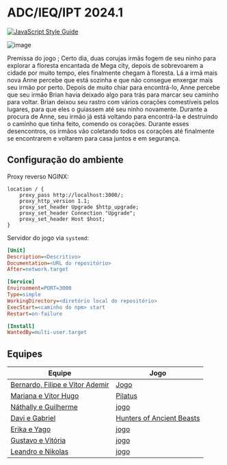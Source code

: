 # ADC/IEQ/IPT 2024.1

[![JavaScript Style Guide](https://img.shields.io/badge/code_style-standard-brightgreen.svg)](https://standardjs.com)

![image](https://github.com/user-attachments/assets/4192e61d-a96c-4490-8d39-04ffac7ad412)

Premissa do jogo ; Certo dia, duas corujas irmãs fogem de seu ninho para explorar a floresta encantada de Mega city, depois de sobrevoarem a cidade por muito tempo, eles finalmente chegam à floresta. Lá a irmã mais nova Anne percebe que está sozinha e que não consegue enxergar mais seu irmão por perto. Depois de muito chiar para encontrá-lo, Anne percebe que seu irmão Brian havia deixado algo para trás para marcar seu caminho para voltar. Brian deixou seu rastro com vários corações comestíveis pelos lugares, para que eles o guiassem até seu ninho novamente. Durante a procura de Anne, seu irmão já está voltando para encontrá-la e destruindo o caminho que tinha feito, comendo os corações. Durante esses desencontros, os irmãos vão coletando todos os corações até finalmente se encontrarem e voltarem para casa juntos e em segurança. 


## Configuração do ambiente

Proxy reverso NGINX:

```
location / {
	proxy_pass http://localhost:3000/;
	proxy_http_version 1.1;
	proxy_set_header Upgrade $http_upgrade;
	proxy_set_header Connection "Upgrade";
	proxy_set_header Host $host;
}
```

Servidor do jogo via `systemd`:

```ini
[Unit]
Description=<Descritivo>
Documentation=<URL do repositório>
After=network.target

[Service]
Environment=PORT=3000
Type=simple
WorkingDirectory=<diretório local do repositório>
ExecStart=<caminho do npm> start
Restart=on-failure

[Install]
WantedBy=multi-user.target
```

## Equipes

| Equipe | Jogo |
|-|-|
| [Bernardo, Filipe e Vitor Ademir](https://github.com/VFB-Corporation) | [Jogo](https://github.com/VFB-Corporation/JOGO) |
| [Mariana e Vitor Hugo](https://github.com/mvplay-s) | [Pilatus](https://github.com/mvplay-s/Pilatus) |
| [Náthally e Guilherme](https://github.com/vimdoalegrete) | [jogo](https://github.com/vimdoalegrete/jogo) | 
| [Davi e Gabriel](https://github.com/huntersofancientbeasts)|[Hunters of Ancient Beasts](https://github.com/huntersofancientbeasts/jogo) |
| [Erika e Yago](https://github.com/erikayago) | [jogo](https://github.com/erikayago/jogo) |
| [Gustavo e Vitória]() | [jogo](https://github.com/tangram-game/jogo) |
| [Leandro e Nikolas](https://github.com/nlentertainment) | [jogo](https://github.com/nlentertainment/jogo) |

